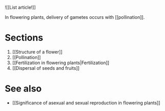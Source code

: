 ![[List article!]]

In flowering plants, delivery of gametes occurs with [[pollination]].

# Sections
1. [[Structure of a flower]]
2. [[Pollination]]
3. [[Fertilization in flowering plants|Fertilization]]
4. [[Dispersal of seeds and fruits]]

# See also
- [[Significance of asexual and sexual reproduction in flowering plants]]
